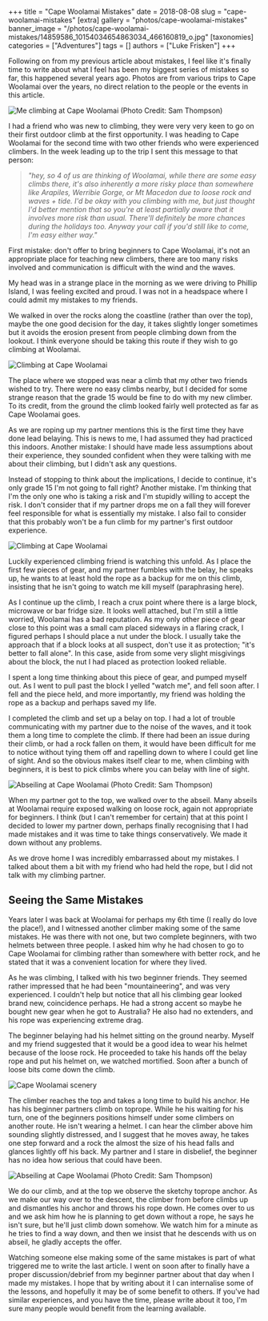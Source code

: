 +++
title = "Cape Woolamai Mistakes"
date = 2018-08-08
slug = "cape-woolamai-mistakes"
[extra]
gallery = "photos/cape-woolamai-mistakes"
banner_image = "/photos/cape-woolamai-mistakes/14859586_10154034654863034_466160819_o.jpg"
[taxonomies]
categories = ["Adventures"]
tags = []
authors = ["Luke Frisken"]
+++

Following on from my previous article about mistakes, I feel like it's
finally time to write about what I feel has been my biggest series of
mistakes so far, this happened several years ago. Photos are from
various trips to Cape Woolamai over the years, no direct relation to the
people or the events in this article.

![Me climbing at Cape Woolamai (Photo Credit: Sam
Thompson)](/photos/cape-woolamai-mistakes/14876052_10154034655383034_2107341556_o.jpg)

I had a friend who was new to climbing, they were very very keen to go
on their first outdoor climb at the first opportunity. I was heading to
Cape Woolamai for the second time with two other friends who were
experienced climbers. In the week leading up to the trip I sent this
message to that person:

> *"hey, so 4 of us are thinking of Woolamai, while there are some easy
> climbs there, it's also inherently a more risky place than somewhere
> like Arapiles, Werribie Gorge, or Mt Macedon due to loose rock and
> waves + tide. I'd be okay with you climbing with me, but just thought
> I'd better mention that so you're at least partially aware that it
> involves more risk than usual. There'll definitely be more chances
> during the holidays too. Anyway your call if you'd still like to come,
> I'm easy either way."*

First mistake: don't offer to bring beginners to Cape Woolamai, it's not
an appropriate place for teaching new climbers, there are too many risks
involved and communication is difficult with the wind and the waves.

My head was in a strange place in the morning as we were driving to
Phillip Island, I was feeling excited and proud. I was not in a
headspace where I could admit my mistakes to my friends.

We walked in over the rocks along the coastline (rather than over the
top), maybe the one good decision for the day, it takes slightly longer
sometimes but it avoids the erosion present from people climbing down
from the lookout. I think everyone should be taking this route if they
wish to go climbing at Woolamai.

![Climbing at Cape
Woolamai](/photos/cape-woolamai-mistakes/20161224_111142.jpg)

The place where we stopped was near a climb that my other two friends
wished to try. There were no easy climbs nearby, but I decided for some
strange reason that the grade 15 would be fine to do with my new
climber. To its credit, from the ground the climb looked fairly well
protected as far as Cape Woolamai goes.

As we are roping up my partner mentions this is the first time they have
done lead belaying. This is news to me, I had assumed they had practiced
this indoors. Another mistake: I should have made less assumptions about
their experience, they sounded confident when they were talking with me
about their climbing, but I didn't ask any questions.

Instead of stopping to think about the implications, I decide to
continue, it's only grade 15 I'm not going to fall right? Another
mistake. I'm thinking that I'm the only one who is taking a risk and I'm
stupidly willing to accept the risk. I don't consider that if my partner
drops me on a fall they will forever feel responsible for what is
essentially my mistake. I also fail to consider that this probably won't
be a fun climb for my partner's first outdoor experience.

![Climbing at Cape
Woolamai](/photos/cape-woolamai-mistakes/20171118_131427_1.jpg)

Luckily experienced climbing friend is watching this unfold. As I place
the first few pieces of gear, and my partner fumbles with the belay, he
speaks up, he wants to at least hold the rope as a backup for me on this
climb, insisting that he isn't going to watch me kill myself
(paraphrasing here).

As I continue up the climb, I reach a crux point where there is a large
block, microwave or bar fridge size. It looks well attached, but I'm
still a little worried, Woolamai has a bad reputation. As my only other
piece of gear close to this point was a small cam placed sideways in a
flaring crack, I figured perhaps I should place a nut under the block. I
usually take the approach that if a block looks at all suspect, don't
use it as protection; "it's better to fall alone". In this case, aside
from some very slight misgivings about the block, the nut I had placed
as protection looked reliable.

I spent a long time thinking about this piece of gear, and pumped myself
out. As I went to pull past the block I yelled "watch me", and fell soon
after. I fell and the piece held, and more importantly, my friend was
holding the rope as a backup and perhaps saved my life.

I completed the climb and set up a belay on top. I had a lot of trouble
communicating with my partner due to the noise of the waves, and it took
them a long time to complete the climb. If there had been an issue
during their climb, or had a rock fallen on them, it would have been
difficult for me to notice without tying them off and rapelling down to
where I could get line of sight. And so the obvious makes itself clear
to me, when climbing with beginners, it is best to pick climbs where you
can belay with line of sight.

![Abseiling at Cape Woolamai (Photo Credit: Sam
Thompson)](/photos/cape-woolamai-mistakes/14859586_10154034654863034_466160819_o.jpg)

When my partner got to the top, we walked over to the abseil. Many
abseils at Woolamai require exposed walking on loose rock, again not
appropriate for beginners. I think (but I can't remember for certain)
that at this point I decided to lower my partner down, perhaps finally
recognising that I had made mistakes and it was time to take things
conservatively. We made it down without any problems.

As we drove home I was incredibly embarrassed about my mistakes. I
talked about them a bit with my friend who had held the rope, but I did
not talk with my climbing partner.

## Seeing the Same Mistakes

Years later I was back at Woolamai for perhaps my 6th time (I really do
love the place\!), and I witnessed another climber making some of the
same mistakes. He was there with not one, but two complete beginners,
with two helmets between three people. I asked him why he had chosen to
go to Cape Woolamai for climbing rather than somewhere with better rock,
and he stated that it was a convenient location for where they lived.

As he was climbing, I talked with his two beginner friends. They seemed
rather impressed that he had been "mountaineering", and was very
experienced. I couldn't help but notice that all his climbing gear
looked brand new, coincidence perhaps. He had a strong accent so maybe
he bought new gear when he got to Australia? He also had no extenders,
and his rope was experiencing extreme drag.

The beginner belaying had his helmet sitting on the ground nearby.
Myself and my friend suggested that it would be a good idea to wear his
helmet because of the loose rock. He proceeded to take his hands off the
belay rope and put his helmet on, we watched mortified. Soon after a
bunch of loose bits come down the climb.

![Cape Woolamai
scenery](/photos/cape-woolamai-mistakes/20171118_171549.jpg)

The climber reaches the top and takes a long time to build his anchor.
He has his beginner partners climb on toprope. While he his waiting for
his turn, one of the beginners positions himself under some climbers on
another route. He isn't wearing a helmet. I can hear the climber above
him sounding slightly distressed, and I suggest that he moves away, he
takes one step forward and a rock the almost the size of his head falls
and glances lightly off his back. My partner and I stare in disbelief,
the beginner has no idea how serious that could have been.

![Abseiling at Cape Woolamai (Photo Credit: Sam
Thompson)](/photos/cape-woolamai-mistakes/14881215_10154034655508034_92862670_o.jpg)

We do our climb, and at the top we observe the sketchy toprope anchor.
As we make our way over to the descent, the climber from before climbs
up and dismantles his anchor and throws his rope down. He comes over to
us and we ask him how he is planning to get down without a rope, he says
he isn't sure, but he'll just climb down somehow. We watch him for a
minute as he tries to find a way down, and then we insist that he
descends with us on abseil, he gladly accepts the offer.

Watching someone else making some of the same mistakes is part of what
triggered me to write the last article. I went on soon after to finally
have a proper discussion/debrief from my beginner partner about that day
when I made my mistakes. I hope that by writing about it I can
internalise some of the lessons, and hopefully it may be of some benefit
to others. If you've had similar experiences, and you have the time,
please write about it too, I'm sure many people would benefit from the
learning available.
